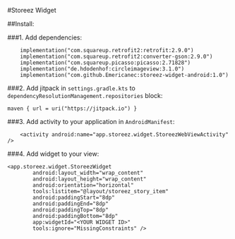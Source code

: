 #Storeez Widget

##Install:

###1. Add dependencies:

```
    implementation("com.squareup.retrofit2:retrofit:2.9.0")
    implementation("com.squareup.retrofit2:converter-gson:2.9.0")
    implementation("com.squareup.picasso:picasso:2.71828")
    implementation("de.hdodenhof:circleimageview:3.1.0")
    implementation("com.github.Emericanec:storeez-widget-android:1.0")
```

###2. Add jitpack in `settings.gradle.kts` to `dependencyResolutionManagement.repositories` block:

```
maven { url = uri("https://jitpack.io") }
```

###3. Add activity to your application in `AndroidManifest`:

```
    <activity android:name="app.storeez.widget.StoreezWebViewActivity" />
```

###4. Add widget to your view:

```
<app.storeez.widget.StoreezWidget
        android:layout_width="wrap_content"
        android:layout_height="wrap_content"
        android:orientation="horizontal"
        tools:listitem="@layout/storeez_story_item"
        android:paddingStart="8dp"
        android:paddingEnd="8dp"
        android:paddingTop="8dp"
        android:paddingBottom="8dp"
        app:widgetId="<YOUR WIDGET ID>"
        tools:ignore="MissingConstraints" />
```
